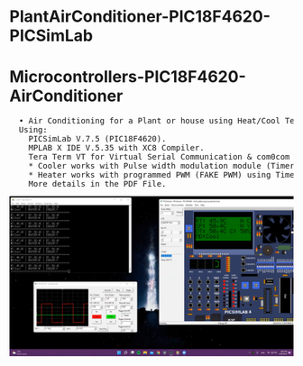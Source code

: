 # PlantAirConditioner-PIC18F4620-PICSimLab
# Microcontrollers-PIC18F4620-AirConditioner

<pre>
  • Air Conditioning for a Plant or house using Heat/Cool Temperature Proportional Control.
  Using:
    PICSimLab V.7.5 (PIC18F4620).
    MPLAB X IDE V.5.35 with XC8 Compiler.
    Tera Term VT for Virtual Serial Communication & com0com for setting UP the virtual Connection.
    * Cooler works with Pulse width modulation module (Timer 2).
    * Heater works with programmed PWM (FAKE PWM) using Timer 3 with 400ms period in total.
    More details in the PDF File.
</pre>
![](PIC.png)



